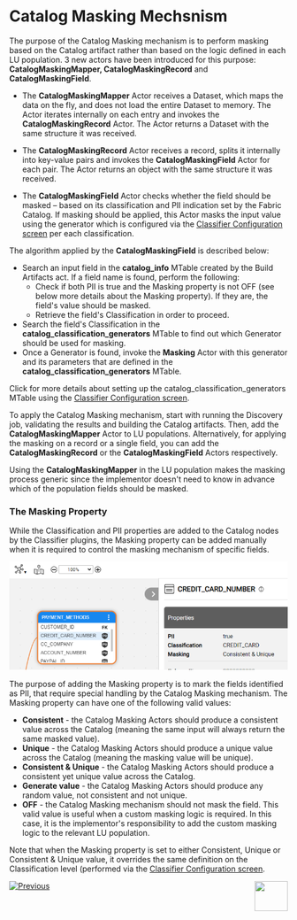 <web>

# Catalog Masking Mechsnism

The purpose of the Catalog Masking mechanism is to perform masking based on the Catalog artifact rather than based on the logic defined in each LU population. 3 new actors have been introduced for this purpose: **CatalogMaskingMapper, CatalogMaskingRecord** and **CatalogMaskingField**.

* The **CatalogMaskingMapper** Actor receives a Dataset, which maps the data on the fly, and does not load the entire Dataset to memory. The Actor iterates internally on each entry and invokes the **CatalogMaskingRecord** Actor. The Actor returns a Dataset with the same structure it was received.

* The **CatalogMaskingRecord** Actor receives a record, splits it internally into key-value pairs and invokes the **CatalogMaskingField** Actor for each pair. The Actor returns an object with the same structure it was received.

* The **CatalogMaskingField** Actor checks whether the field should be masked – based on its classification and PII indication set by the Fabric Catalog. If masking should be applied, this Actor masks the input value using the generator which is configured via the [Classifier Configuration screen](05_catalog_app.md#classifier-configuration) per each classification.

The algorithm applied by the **CatalogMaskingField** is described below:

* Search an input field in the **catalog_info** MTable created by the Build Artifacts act. If a field name is found, perform the following:
  * Check if both PII is true and the Masking property is not OFF (see below more details about the Masking property). If they are, the field's value should be masked. 
  * Retrieve the field's Classification in order to proceed.
* Search the field's Classification in the **catalog_classification_generators** MTable to find out which Generator should be used for masking.
* Once a Generator is found, invoke the **Masking** Actor with this generator and its parameters that are defined in the **catalog_classification_generators** MTable.

Click for more details about setting up the catalog_classification_generators MTable using the [Classifier Configuration screen](10_classifier_configuration.md).

To apply the Catalog Masking mechanism, start with running the Discovery job, validating the results and building the Catalog artifacts. Then, add the **CatalogMaskingMapper** Actor to LU populations. Alternatively, for applying the masking on a record or a single field, you can add the **CatalogMaskingRecord** or the **CatalogMaskingField** Actors respectively. 

Using the **CatalogMaskingMapper** in the LU population makes the masking process generic since the implementor doesn't need to know in advance which of the population fields should be masked. 

### The Masking Property

While the Classification and PII properties are added to the Catalog nodes by the Classifier plugins, the Masking property can be added manually when it is required to control the masking mechanism of specific fields. 

<img src="images/masking_prop.png" style="zoom:80%;" />

The purpose of adding the Masking property is to mark the fields identified as PII, that require special handling by the Catalog Masking mechanism. The Masking property can have one of the following valid values:

* **Consistent** - the Catalog Masking Actors should produce a consistent value across the Catalog (meaning the same input will always return the same masked value).
* **Unique** - the Catalog Masking Actors should produce a unique value across the Catalog (meaning the masking value will be unique).
* **Consistent & Unique** - the Catalog Masking Actors should produce a consistent yet unique value across the Catalog.
* **Generate value** - the Catalog Masking Actors should produce any random value, not consistent and not unique. 
* **OFF** - the Catalog Masking mechanism should not mask the field. This valid value is useful when a custom masking logic is required. In this case, it is the implementor's responsibility to add the custom masking logic to the relevant LU population.

Note that when the Masking property is set to either Consistent, Unique or Consistent & Unique value, it overrides the same definition on the Classification level (performed via the [Classifier Configuration screen](10_classifier_configuration.md).



[![Previous](/articles/images/Previous.png)](10_classifier_configuration.md)[<img align="right" width="60" height="54" src="/articles/images/Next.png">](20_catalog_APIs.md) 

</web>





